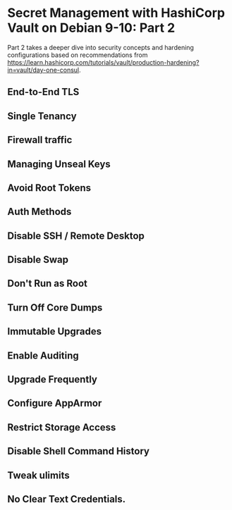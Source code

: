 # Secret Management with HashiCorp Vault on Debian 9-10: Part 2

Part 2 takes a deeper dive into security concepts and hardening configurations based on recommendations from https://learn.hashicorp.com/tutorials/vault/production-hardening?in=vault/day-one-consul.


## End-to-End TLS

## Single Tenancy

## Firewall traffic

## Managing Unseal Keys

## Avoid Root Tokens

## Auth Methods

## Disable SSH / Remote Desktop

## Disable Swap

## Don't Run as Root

## Turn Off Core Dumps

## Immutable Upgrades

## Enable Auditing

## Upgrade Frequently

## Configure AppArmor

## Restrict Storage Access

## Disable Shell Command History

## Tweak ulimits

## No Clear Text Credentials. 
